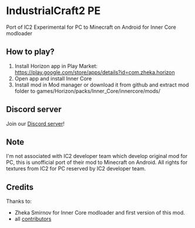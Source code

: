 # IndustrialCraft2 PE
Port of IC2 Experimental for PC to Minecraft on Android for Inner Core modloader

## How to play?
1. Install Horizon app in Play Market: https://play.google.com/store/apps/details?id=com.zheka.horizon
2. Open app and install Inner Core
3. Install mod in Mod manager or download it from github and extract mod folder to games/Horizon/packs/Inner_Core/innercore/mods/

## Discord server
Join our [Discord server](https://discord.gg/jPFntnP)!

## Note
I'm not associated with IC2 developer team which develop original mod for PC, this is unofficial port of their mod to Minecraft on Android.
All rights for textures from IC2 for PC reserved by IC2 developer team.

## Credits
Thanks to:
* Zheka Smirnov for Inner Core modloader and first version of this mod.
* all [contributors](https://github.com/MineExplorer/IndustrialCraft_2/graphs/contributors)
